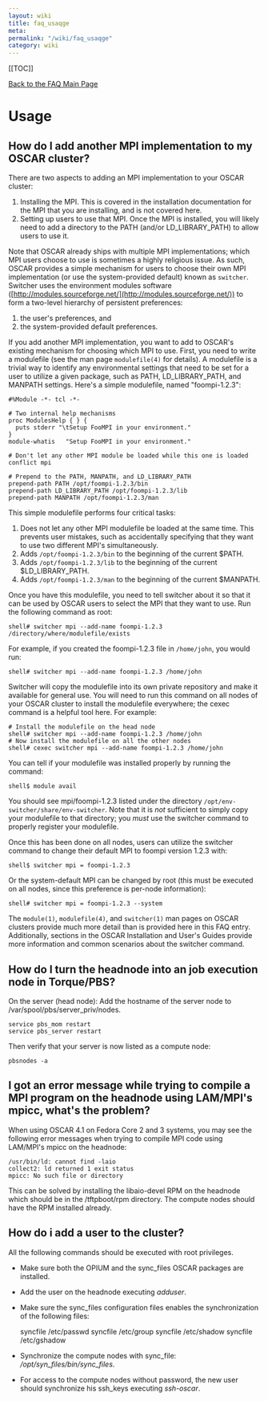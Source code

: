 ```yaml
---
layout: wiki
title: faq_usaqge
meta: 
permalink: "/wiki/faq_usaqge"
category: wiki
---
```

<!-- Name: faq_usaqge -->
<!-- Version: 2 -->
<!-- Author: valleegr -->

[[TOC]]

[Back to the FAQ Main Page](/wiki/faq/)

# Usage

## How do I add another MPI implementation to my OSCAR cluster?

There are two aspects to adding an MPI implementation to your OSCAR cluster:

 1. Installing the MPI.  This is covered in the installation documentation for the MPI that you are installing, and is not covered here.
 1. Setting up users to use that MPI.  Once the MPI is installed, you will likely need to add a directory to the PATH (and/or LD_LIBRARY_PATH) to allow users to use it.

Note that OSCAR already ships with multiple MPI implementations; which MPI users choose to use is sometimes a highly religious issue.  As such, OSCAR provides a simple mechanism for users to choose their own MPI implementation (or use the system-provided default) known as `switcher`.  Switcher uses the environment modules software ([http://modules.sourceforge.net/](http://modules.sourceforge.net/)) to form a two-level hierarchy of persistent preferences: 
 1. the user's preferences, and 
 1. the system-provided default preferences.

If you add another MPI implementation, you want to add to OSCAR's existing mechanism for choosing which MPI to use.  First, you need to write a modulefile (see the man page `modulefile(4)` for details).  A modulefile is a trivial way to identify any environmental settings that need to be set for a user to utilize a given package, such as PATH, LD_LIBRARY_PATH, and MANPATH settings.  Here's a simple modulefile, named "foompi-1.2.3":


    #%Module -*- tcl -*-
    
    # Two internal help mechanisms
    proc ModulesHelp { } {
      puts stderr "\tSetup FooMPI in your environment."
    }
    module-whatis   "Setup FooMPI in your environment."
    
    # Don't let any other MPI module be loaded while this one is loaded
    conflict mpi
    
    # Prepend to the PATH, MANPATH, and LD_LIBRARY_PATH
    prepend-path PATH /opt/foompi-1.2.3/bin
    prepend-path LD_LIBRARY_PATH /opt/foompi-1.2.3/lib
    prepend-path MANPATH /opt/foompi-1.2.3/man

This simple modulefile performs four critical tasks:

 1. Does not let any other MPI modulefile be loaded at the same time.  This prevents user mistakes, such as accidentally specifying that they want to use two different MPI's simultaneously.
 1. Adds `/opt/foompi-1.2.3/bin` to the beginning of the current $PATH.
 1. Adds `/opt/foompi-1.2.3/lib` to the beginning of the current $LD_LIBRARY_PATH.
 1. Adds `/opt/foompi-1.2.3/man` to the beginning of the current $MANPATH.

Once you have this modulefile, you need to tell switcher about it so that it can be used by OSCAR users to select the MPI that they want to use.  Run the following command as root:

    shell# switcher mpi --add-name foompi-1.2.3 /directory/where/modulefile/exists

For example, if you created the foompi-1.2.3 file in `/home/john`, you would run:

    shell# switcher mpi --add-name foompi-1.2.3 /home/john

Switcher will copy the modulefile into its own private repository and make it available for general use.  You will need to run this command on all nodes of your OSCAR cluster to install the modulefile everywhere; the cexec command is a helpful tool here.  For example:

    # Install the modulefile on the head node
    shell# switcher mpi --add-name foompi-1.2.3 /home/john
    # Now install the modulefile on all the other nodes
    shell# cexec switcher mpi --add-name foompi-1.2.3 /home/john

You can tell if your modulefile was installed properly by running the command:

    shell$ module avail

You should see mpi/foompi-1.2.3 listed under the directory `/opt/env-switcher/share/env-switcher`.  Note that it is _not_ sufficient to simply copy your modulefile to that directory; you _must_ use the switcher command to properly register your modulefile.

Once this has been done on all nodes, users can utilize the switcher command to change their default MPI to foompi version 1.2.3 with:

    shell$ switcher mpi = foompi-1.2.3

Or the system-default MPI can be changed by root (this must be executed on all nodes, since this preference is per-node information):

    shell# switcher mpi = foompi-1.2.3 --system

The `module(1)`, `modulefile(4)`, and `switcher(1)` man pages on OSCAR clusters provide much more detail than is provided here in this FAQ entry.  Additionally, sections in the OSCAR Installation and User's Guides provide more information and common scenarios about the switcher command.

## How do I turn the headnode into an job execution node in Torque/PBS?

On the server (head node): Add the hostname of the server node to /var/spool/pbs/server_priv/nodes.

    service pbs_mom restart
    service pbs_server restart

Then verify that your server is now listed as a compute node:

    pbsnodes -a

## I got an error message while trying to compile a MPI program on the headnode using LAM/MPI's mpicc, what's the problem?

When using OSCAR 4.1 on Fedora Core 2 and 3 systems, you may see the following error messages when trying to compile MPI code using LAM/MPI's mpicc on the headnode:

    /usr/bin/ld: cannot find -laio
    collect2: ld returned 1 exit status
    mpicc: No such file or directory

This can be solved by installing the libaio-devel RPM on the headnode which should be in the /tftpboot/rpm directory. The compute nodes should have the RPM installed already. 

## How do i add a user to the cluster?

All the following commands should be executed with root privileges.
  * Make sure both the OPIUM and the sync_files OSCAR packages are installed.
  * Add the user on the headnode executing _adduser_.
  * Make sure the sync_files configuration files enables the synchronization of the following files:

    syncfile /etc/passwd
    syncfile /etc/group
    syncfile /etc/shadow
    syncfile /etc/gshadow
  * Synchronize the compute nodes with sync_file: _/opt/syn_files/bin/sync_files_.
  * For access to the compute nodes without password, the new user should synchronize his ssh_keys executing _ssh-oscar_.
